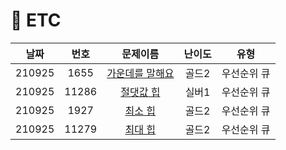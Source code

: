 # 🌌 ETC

|날짜|번호|문제이름|난이도|유형|
|:------:|:---:|:---:|:---:|:---:|
|210925|1655|[가운데를 말해요](https://www.acmicpc.net/problem/1655)|골드2|우선순위 큐|
|210925|11286|[절댓값 힙](https://www.acmicpc.net/problem/11286)|실버1|우선순위 큐|
|210925|1927|[최소 힙](https://www.acmicpc.net/problem/1927)|골드2|우선순위 큐|
|210925|11279|[최대 힙](https://www.acmicpc.net/problem/11279)|골드2|우선순위 큐|
